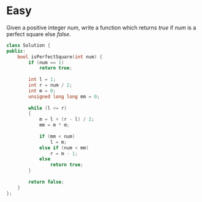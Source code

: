 # Easy

Given a positive integer $num$, write a function which returns $true$ if $num$ is a perfect square else $false$.

```cpp
class Solution {
public:
    bool isPerfectSquare(int num) {
        if (num == 1)
            return true;
        
        int l = 1; 
        int r = num / 2;
        int m = 0;
        unsigned long long mm = 0;
        
        while (l <= r)
        {
            m = l + (r - l) / 2;
            mm = m * m;
            
            if (mm < num)
                l = m;
            else if (num < mm)
                r = m - 1;
            else
                return true;
        }
        
        return false;
    }
};
```
